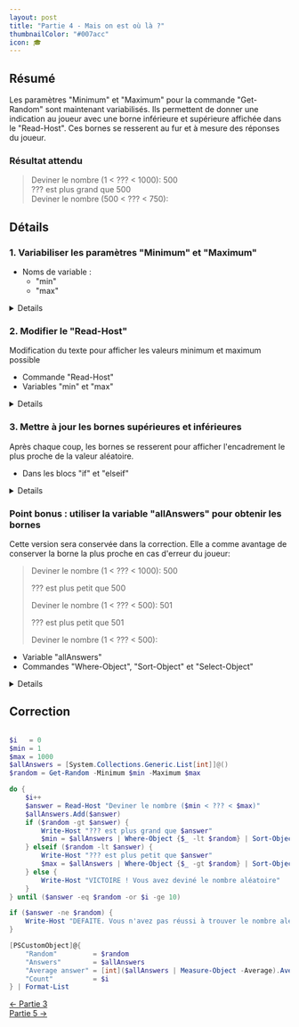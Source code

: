 ```yaml
---
layout: post
title: "Partie 4 - Mais on est où là ?"
thumbnailColor: "#007acc"
icon: 🎓
---
```


## Résumé

Les paramètres "Minimum" et "Maximum" pour la commande "Get-Random" sont maintenant variabilisés. Ils permettent de donner une indication au joueur avec une borne inférieure et supérieure affichée dans le "Read-Host". Ces bornes se resserent au fur et à mesure des réponses du joueur.

### Résultat attendu

<blockquote>
  <p>
    Deviner le nombre (1 < ??? < 1000): 500<br>
    ??? est plus grand que 500<br>
    Deviner le nombre (500 < ??? < 750):
  </p>
</blockquote>

## Détails

### 1. Variabiliser les paramètres "Minimum" et "Maximum"

- Noms de variable :
  - "min"
  - "max"

<details>
  <pre><code>
    $min = 1
    $max = 1000
    Get-Random -Minimum $min -Maximum $max
  </code></pre>
</details>

### 2. Modifier le "Read-Host"

Modification du texte pour afficher les valeurs minimum et maximum possible

- Commande "Read-Host"
- Variables "min" et "max"

<details>
  <pre><code>
    Read-Host "Deviner le nombre ($min < ??? < $max)"
  </code></pre>
</details>

### 3. Mettre à jour les bornes supérieures et inférieures

Après chaque coup, les bornes se resserent pour afficher l'encadrement le plus proche de la valeur aléatoire.

- Dans les blocs "if" et "elseif"

<details>
  <pre><code>
    if ($random -gt $answer) { $min = $answer }
    elseif ($random -lt $answer) { $max = $answer }
  </code></pre>
</details>

### Point bonus : utiliser la variable "allAnswers" pour obtenir les bornes

Cette version sera conservée dans la correction.
Elle a comme avantage de conserver la borne la plus proche en cas d'erreur du joueur:

> Deviner le nombre (1 < ??? < 1000): 500
> 
> ??? est plus petit que 500
> 
> Deviner le nombre (1 < ??? < 500): 501
> 
> ??? est plus petit que 501
> 
> Deviner le nombre (1 < ??? < 500):

- Variable "allAnswers"
- Commandes "Where-Object", "Sort-Object" et "Select-Object"

<details>
  <pre><code>
    if ($random -gt $answer) { 
        $min = $allAnswers | Where-Object {$_ -lt $random} | Sort-Object | Select-Object -Last 1
    } elseif ($random -lt $answer) { 
        $max = $allAnswers | Where-Object {$_ -gt $random} | Sort-Object | Select-Object -First 1
    }
  </code></pre>
</details>

## Correction

```powershell

$i   = 0
$min = 1
$max = 1000
$allAnswers = [System.Collections.Generic.List[int]]@()
$random = Get-Random -Minimum $min -Maximum $max

do {
    $i++
    $answer = Read-Host "Deviner le nombre ($min < ??? < $max)"
    $allAnswers.Add($answer)
    if ($random -gt $answer) { 
        Write-Host "??? est plus grand que $answer"
        $min = $allAnswers | Where-Object {$_ -lt $random} | Sort-Object | Select-Object -Last 1
    } elseif ($random -lt $answer) {
        Write-Host "??? est plus petit que $answer"
        $max = $allAnswers | Where-Object {$_ -gt $random} | Sort-Object | Select-Object -First 1
    } else {
        Write-Host "VICTOIRE ! Vous avez deviné le nombre aléatoire"
    }
} until ($answer -eq $random -or $i -ge 10)

if ($answer -ne $random) { 
    Write-Host "DEFAITE. Vous n'avez pas réussi à trouver le nombre aléatoire"
}

[PSCustomObject]@{
    "Random"         = $random
    "Answers"        = $allAnswers
    "Average answer" = [int]($allAnswers | Measure-Object -Average).Average
    "Count"          = $i
} | Format-List

```

<div class="buttons">
    <div class="buttonBack">
        <a href="/2022/10/26/cours-pratique-posh-3">← Partie 3</a>
    </div>
    <div class="buttonNext">
        <a href="/2022/10/26/cours-pratique-posh-5">Partie 5 →</a>
    </div>
</div>